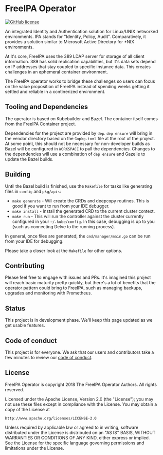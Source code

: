 # FreeIPA Operator
[![GitHub license][license-badge]](LICENSE)

An integrated Identity and Authentication solution for Linux/UNIX networked environments. IPA stands for "Identity, Policy, Audit".
Comparatively, it provides a solution similar to Microsoft Active Directory for *NIX environments.

At it's core, FreeIPA uses the 389 LDAP server for storage of all client information. 389 has solid replication capabilities,
but it's data sets depend on IP addresses that stay coupled to specific instance data. This creates challenges in an ephemeral 
container environment. 

The FreeIPA operator works to bridge these challenges so users can focus on the value proposition of FreeIPA instead
of spending weeks getting it settled and reliable in a continerized environment. 

## Tooling and Dependencies

The operator is based on Kubebuilder and Bazel. The container itself comes from the FreeIPA Container project. 

Dependencies for the project are provided by `dep`. `dep ensure` will bring in the vendor directory based on the `Gopkg.toml`
file at the root of the project. At some point, this should not be necessary for non-developer builds as Bazel will be 
configured in `WORKSPACE` to pull the dependencies. Changes to the dependencies will use a combination of `dep ensure`
and Gazelle to update the Bazel builds.

## Building

Until the Bazel build is finished, use the `Makefile` for tasks like generating files in `config` and `pkg/apis`:
* `make generate` - Will create the CRDs and deepcopy routines. This is good if you want to run from your IDE debugger.
* `make install` - Install the generated CRD to the current cluster context.
* `make run` - This will run the controller against the cluster currently configured in your `~/.kube/config`. In this case,
debugging is up to you (such as connecting Delve to the running process).

In general, once files are generated, the `cmd/manager/main.go` can be run from your IDE for debugging.

Please take a closer look at the `Makefile` for other options.

## Contributing

Please feel free to engage with issues and PRs. It's imagined this project will reach basic maturity pretty quickly, but there's
a lot of benefits that the operator pattern could bring to FreeIPA, such as managing backups, upgrades and monitoring with 
Prometheus.   

## Status

This project is in development phase. We'll keep this page updated as we get usable features.

## Code of conduct

This project is for everyone. We ask that our users and contributors take a few
minutes to review our [code of conduct][coc].


## License

FreeIPA Operator is copyright 2018 The FreeIPA Operator Authors. All rights reserved.

Licensed under the Apache License, Version 2.0 (the "License"); you may not use
these files except in compliance with the License. You may obtain a copy of the
License at

    http://www.apache.org/licenses/LICENSE-2.0

Unless required by applicable law or agreed to in writing, software distributed
under the License is distributed on an "AS IS" BASIS, WITHOUT WARRANTIES OR
CONDITIONS OF ANY KIND, either express or implied. See the License for the
specific language governing permissions and limitations under the License.

<!-- refs -->
[coc]: https://github.com/linkerd/linkerd/wiki/Linkerd-code-of-conduct
[license-badge]: https://img.shields.io/github/license/linkerd/linkerd.svg
